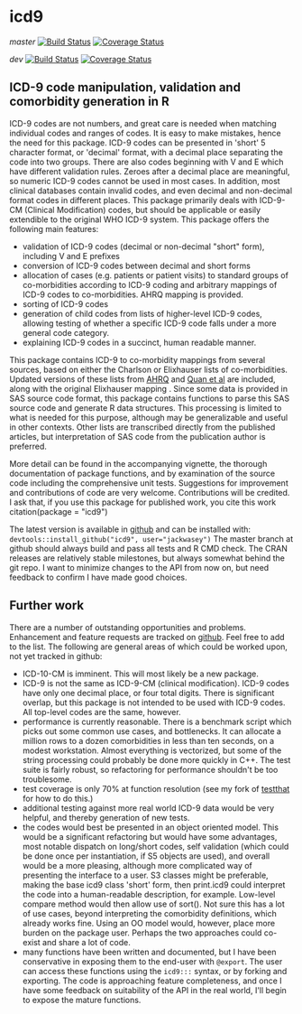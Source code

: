 icd9
====

_master_ [![Build Status](https://travis-ci.org/jackwasey/icd9.png?branch=master)](https://travis-ci.org/jackwasey/icd9) [![Coverage Status](https://coveralls.io/repos/jackwasey/icd9/badge.png?branch=master)](https://coveralls.io/r/jackwasey/icd9?branch=master)

_dev_ [![Build Status](https://travis-ci.org/jackwasey/icd9.png?branch=v0.6dev)](https://travis-ci.org/jackwasey/icd9) 
[![Coverage Status](https://coveralls.io/repos/jackwasey/icd9/badge.png?branch=v0.6dev)](https://coveralls.io/r/jackwasey/icd9?branch=v0.6dev)

ICD-9 code manipulation, validation and comorbidity generation in R
-------------------------------------------------------------------

ICD-9 codes are not numbers, and great care is needed when matching individual codes and ranges of codes. It is easy to make mistakes, hence the need for this package. ICD-9 codes can be presented in 'short' 5 character format, or 'decimal' format, with a decimal place separating the code into two groups. There are also codes beginning with V and E which have different validation rules. Zeroes after a decimal place are meaningful, so numeric ICD-9 codes cannot be used in most cases. In addition, most clinical databases contain invalid codes, and even decimal and non-decimal format codes in different places. This package primarily deals with ICD-9-CM (Clinical Modification) codes, but should be applicable or easily extendible to the original WHO ICD-9 system. This package offers the following main features:

 * validation of ICD-9 codes (decimal or non-decimal "short" form), including V and E prefixes
 * conversion of ICD-9 codes between decimal and short forms
 * allocation of cases (e.g. patients or patient visits) to standard groups of co-morbidities according to ICD-9 coding and arbitrary mappings of ICD-9 codes to co-morbidities. AHRQ mapping is provided.
 * sorting of ICD-9 codes
 * generation of child codes from lists of higher-level ICD-9 codes, allowing testing of whether a specific ICD-9 code falls under a more general code category.
 * explaining ICD-9 codes in a succinct, human readable manner.

This package contains ICD-9 to co-morbidity mappings from several sources, based on either the Charlson or Elixhauser lists of co-morbidities. Updated versions of these lists from [AHRQ](http://www.hcup-us.ahrq.gov/toolssoftware/comorbidity/comorbidity.jsp) and [Quan et al](http://www.ncbi.nlm.nih.gov/pubmed/16224307) are included, along with the original Elixhauser mapping . Since some data is provided in SAS source code format, this package contains functions to parse this SAS source code and generate R data structures. This processing is limited to what is needed for this purpose, although may be generalizable and useful in other contexts. Other lists are transcribed directly from the published articles, but interpretation of SAS code from the publication author is preferred.

More detail can be found in the accompanying vignette, the thorough documentation of package functions, and by examination of the source code including the comprehensive unit tests. Suggestions for improvement and contributions of code are very welcome. Contributions will be credited. I ask that, if you use this package for published work, you cite this work citation(package = "icd9")

The latest version is available in [github](https://github.com/jackwasey/icd9) and can be installed with:
`devtools::install_github("icd9", user="jackwasey")`
The master branch at github should always build and pass all tests and R CMD check. The CRAN releases are relatively stable milestones, but always somewhat behind the git repo. I want to minimize changes to the API from now on, but need feedback to confirm I have made good choices.

Further work
------------
There are a number of outstanding opportunities and problems. Enhancement and feature requests are tracked on [github](https://github.com/jackwasey/icd9/issues?state=open). Feel free to add to the list. The following are general areas of which could be worked upon, not yet tracked in github:
 * ICD-10-CM is imminent. This will most likely be a new package.
 * ICD-9 is not the same as ICD-9-CM (clinical modification). ICD-9 codes have only one decimal place, or four total digits. There is significant overlap, but this package is not intended to be used with ICD-9 codes. All top-level codes are the same, however.
 * performance is currently reasonable. There is a benchmark script which picks out some common use cases, and bottlenecks. It can allocate a million rows to a dozen comorbidities in less than ten seconds, on a modest workstation. Almost everything is vectorized, but some of the string processing could probably be done more quickly in C++. The test suite is fairly robust, so refactoring for performance shouldn't be too troublesome.
 * test coverage is only 70% at function resolution (see my fork of [testthat](https://github.com/jackwasey/testthat) for how to do this.)
 * additional testing against more real world ICD-9 data would be very helpful, and thereby generation of new tests.
 * the codes would best be presented in an object oriented model. This would be a significant refactoring but would have some advantages, most notable dispatch on long/short codes, self validation (which could be done once per instantiation, if S5 objects are used), and overall would be a more pleasing, although more complicated way of presenting the interface to a user. S3 classes might be preferable, making the base icd9 class 'short' form, then print.icd9 could interpret the code into a human-readable description, for example. Low-level compare method would then allow use of sort(). Not sure this has a lot of use cases, beyond interpreting the comorbidity definitions, which already works fine. Using an OO model would, however, place more burden on the package user. Perhaps the two approaches could co-exist and share a lot of code.
 * many functions have been written and documented, but I have been conservative in exposing them to the end-user with `@export`. The user can access these functions using the `icd9:::` syntax, or by forking and exporting. The code is approaching feature completeness, and once I have some feedback on suitability of the API in the real world, I'll begin to expose the mature functions.
 
